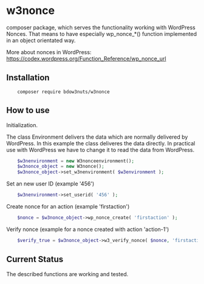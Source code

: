 # w3nonce
composer package, which serves the functionality working with WordPress Nonces. That means to have especially wp_nonce_*() function implemented in an object orientated way.

More about nonces in WordPress: https://codex.wordpress.org/Function_Reference/wp_nonce_url

## Installation
```shell
	composer require bdow3nuts/w3nonce
```

## How to use

Initialization.

The class Environment delivers the data which are normally delivered by WordPress. In this example the class deliveres the data directly. In practical use with WordPress we have to change it to read the data from WordPress.
```php
	$w3nenvironment = new W3nonceenvironment();
	$w3nonce_object = new W3nonce();
	$w3nonce_object->set_w3nenvironment( $w3environment );
```
Set an new user ID (example '456')
```php
	$w3nenvironment->set_userid( '456' );
```	

Create nonce for an action (example 'firstaction')
```php
	$nonce = $w3nonce_object->wp_nonce_create( 'firstaction' );
```

Verify nonce (example for a nonce created with action 'action-1')
```php
	$verify_true = $w3nonce_object->w3_verify_nonce( $nonce, 'firstaction' );
```

## Current Status
The described functions are working and tested.